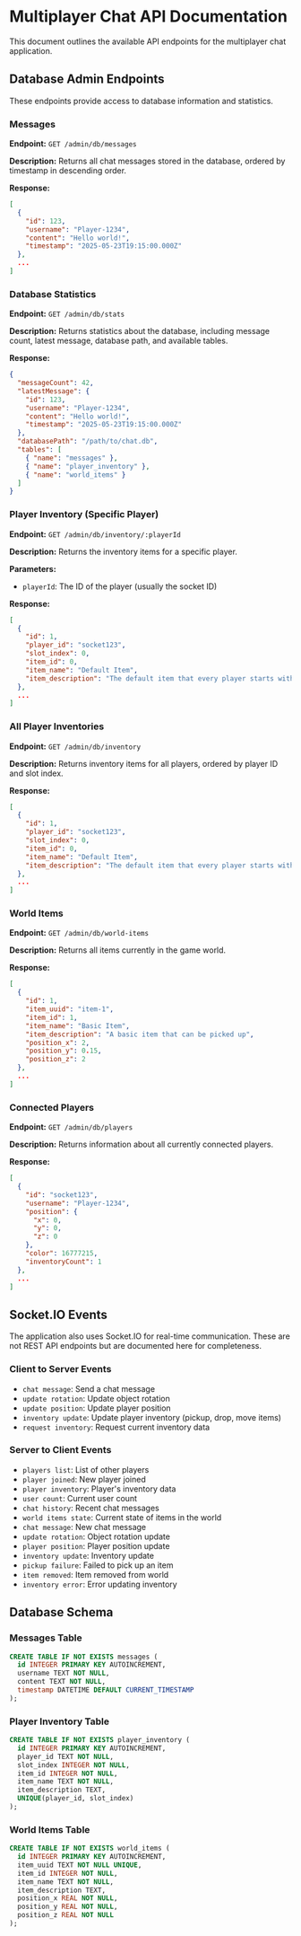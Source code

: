 # Multiplayer Chat API Documentation

This document outlines the available API endpoints for the multiplayer chat application.

## Database Admin Endpoints

These endpoints provide access to database information and statistics.

### Messages

**Endpoint:** `GET /admin/db/messages`

**Description:** Returns all chat messages stored in the database, ordered by timestamp in descending order.

**Response:**
```json
[
  {
    "id": 123,
    "username": "Player-1234",
    "content": "Hello world!",
    "timestamp": "2025-05-23T19:15:00.000Z"
  },
  ...
]
```

### Database Statistics

**Endpoint:** `GET /admin/db/stats`

**Description:** Returns statistics about the database, including message count, latest message, database path, and available tables.

**Response:**
```json
{
  "messageCount": 42,
  "latestMessage": {
    "id": 123,
    "username": "Player-1234",
    "content": "Hello world!",
    "timestamp": "2025-05-23T19:15:00.000Z"
  },
  "databasePath": "/path/to/chat.db",
  "tables": [
    { "name": "messages" },
    { "name": "player_inventory" },
    { "name": "world_items" }
  ]
}
```

### Player Inventory (Specific Player)

**Endpoint:** `GET /admin/db/inventory/:playerId`

**Description:** Returns the inventory items for a specific player.

**Parameters:**
- `playerId`: The ID of the player (usually the socket ID)

**Response:**
```json
[
  {
    "id": 1,
    "player_id": "socket123",
    "slot_index": 0,
    "item_id": 0,
    "item_name": "Default Item",
    "item_description": "The default item that every player starts with"
  },
  ...
]
```

### All Player Inventories

**Endpoint:** `GET /admin/db/inventory`

**Description:** Returns inventory items for all players, ordered by player ID and slot index.

**Response:**
```json
[
  {
    "id": 1,
    "player_id": "socket123",
    "slot_index": 0,
    "item_id": 0,
    "item_name": "Default Item",
    "item_description": "The default item that every player starts with"
  },
  ...
]
```

### World Items

**Endpoint:** `GET /admin/db/world-items`

**Description:** Returns all items currently in the game world.

**Response:**
```json
[
  {
    "id": 1,
    "item_uuid": "item-1",
    "item_id": 1,
    "item_name": "Basic Item",
    "item_description": "A basic item that can be picked up",
    "position_x": 2,
    "position_y": 0.15,
    "position_z": 2
  },
  ...
]
```

### Connected Players

**Endpoint:** `GET /admin/db/players`

**Description:** Returns information about all currently connected players.

**Response:**
```json
[
  {
    "id": "socket123",
    "username": "Player-1234",
    "position": {
      "x": 0,
      "y": 0,
      "z": 0
    },
    "color": 16777215,
    "inventoryCount": 1
  },
  ...
]
```

## Socket.IO Events

The application also uses Socket.IO for real-time communication. These are not REST API endpoints but are documented here for completeness.

### Client to Server Events

- `chat message`: Send a chat message
- `update rotation`: Update object rotation
- `update position`: Update player position
- `inventory update`: Update player inventory (pickup, drop, move items)
- `request inventory`: Request current inventory data

### Server to Client Events

- `players list`: List of other players
- `player joined`: New player joined
- `player inventory`: Player's inventory data
- `user count`: Current user count
- `chat history`: Recent chat messages
- `world items state`: Current state of items in the world
- `chat message`: New chat message
- `update rotation`: Object rotation update
- `player position`: Player position update
- `inventory update`: Inventory update
- `pickup failure`: Failed to pick up an item
- `item removed`: Item removed from world
- `inventory error`: Error updating inventory

## Database Schema

### Messages Table

```sql
CREATE TABLE IF NOT EXISTS messages (
  id INTEGER PRIMARY KEY AUTOINCREMENT,
  username TEXT NOT NULL,
  content TEXT NOT NULL,
  timestamp DATETIME DEFAULT CURRENT_TIMESTAMP
);
```

### Player Inventory Table

```sql
CREATE TABLE IF NOT EXISTS player_inventory (
  id INTEGER PRIMARY KEY AUTOINCREMENT,
  player_id TEXT NOT NULL,
  slot_index INTEGER NOT NULL,
  item_id INTEGER NOT NULL,
  item_name TEXT NOT NULL,
  item_description TEXT,
  UNIQUE(player_id, slot_index)
);
```

### World Items Table

```sql
CREATE TABLE IF NOT EXISTS world_items (
  id INTEGER PRIMARY KEY AUTOINCREMENT,
  item_uuid TEXT NOT NULL UNIQUE,
  item_id INTEGER NOT NULL,
  item_name TEXT NOT NULL,
  item_description TEXT,
  position_x REAL NOT NULL,
  position_y REAL NOT NULL,
  position_z REAL NOT NULL
);
```
